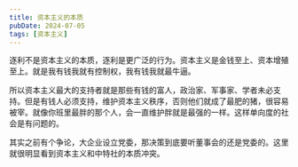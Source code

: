 ```yaml
---
title: 资本主义的本质
pubDate: 2024-07-05
tags: [资本主义]
---
```


逐利不是资本主义的本质，逐利是更广泛的行为。资本主义是金钱至上、资本增殖至上。就是我有钱我就有控制权，我有钱我就最牛逼。

所以资本主义最大的支持者就是那些有钱的富人，政治家、军事家、学者未必支持。但是有钱人必须支持，维护资本主义秩序，否则他们就成了最肥的猪，很容易被宰。就像你班里最胖的那个人，会一直维护胖就是最强的一样。这样单向度的社会是有问题的。

其实之前有个争论，大企业设立党委，那决策到底要听董事会的还是党委的。这里就很明显看到资本主义和中特社的本质冲突。
